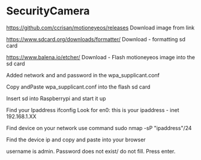 # SecurityCamera

https://github.com/ccrisan/motioneyeos/releases
Download image from link

https://www.sdcard.org/downloads/formatter/
Download - formatting sd card

https://www.balena.io/etcher/
Download - Flash motioneyeos image into the sd card

Added network and and password in the wpa_supplicant.conf

Copy andPaste wpa_supplicant.conf into the flash sd card

Insert sd into Raspberrypi and start it up

Find your Ipaddress
ifconfig
    Look for 
        en0:
        this is your ipaddress - inet 192.168.1.XX 
    
Find device on your network use command 
sudo nmap -sP "ipaddress"/24

Find the device ip and copy and paste into your browser

username is admin. Password does not exist/ do not fill. Press enter.

